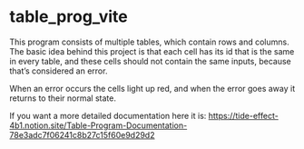 # table_prog_vite

This program consists of multiple tables, which contain rows and columns. The basic idea behind this project is that each cell has its id that is the same in every table, and these cells should not contain the same inputs, because that’s considered an error.

When an error occurs the cells light up red, and when the error goes away it returns to their normal state.

If you want a more detailed documentation here it is: https://tide-effect-4b1.notion.site/Table-Program-Documentation-78e3adc7f06241c8b27c15f60e9d29d2
